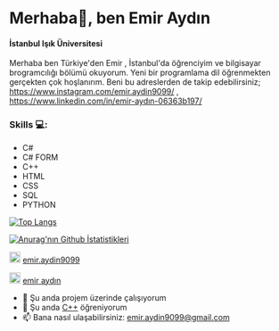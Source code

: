 # Merhaba👋, ben Emir Aydın
#### İstanbul Işık Üniversitesi
Merhaba ben Türkiye'den Emir , İstanbul'da öğrenciyim ve bilgisayar brogramcılığı bölümü okuyorum. Yeni bir programlama dil öğrenmekten gerçekten çok hoşlanırım.
Beni bu adreslerden de takip edebilirsiniz;
https://www.instagram.com/emir.aydin9099/ , https://www.linkedin.com/in/emir-aydın-06363b197/  

### Skills 💻:
* C# 
* C# FORM  
* C++ 
* HTML 
* CSS 
* SQL 
* PYTHON

[![Top Langs](https://github-readme-stats.vercel.app/api/top-langs/?username=ByEmirA01&layout=compact)](https://github.com/anuraghazra/github-readme-stats)


[![Anurag'nın Github İstatistikleri](https://github-readme-stats.vercel.app/api?username=ByEmirA01&show_icons=true&theme=dark)](https://github.com/anuraghazra/github-readme-stats)

<img src='https://cdn.jsdelivr.net/npm/simple-icons@3.0.1/icons/instagram.svg' alt='instagram' height='20'> [emir.aydin9099](https://www.instagram.com/emir.aydin9099/)

<img src='https://cdn.jsdelivr.net/npm/simple-icons@3.0.1/icons/linkedin.svg' alt='linkedin' height='20'> [emir aydın](https://www.linkedin.com/in/emir-aydın-06363b197/)

- 🔭 Şu anda projem üzerinde çalışıyorum
- 🌱 Şu anda [C++](https://en.wikipedia.org/wiki/C%2B%2B) öğreniyorum 
- 📫 Bana nasıl ulaşabilirsiniz: emir.aydin9099@gmail.com
